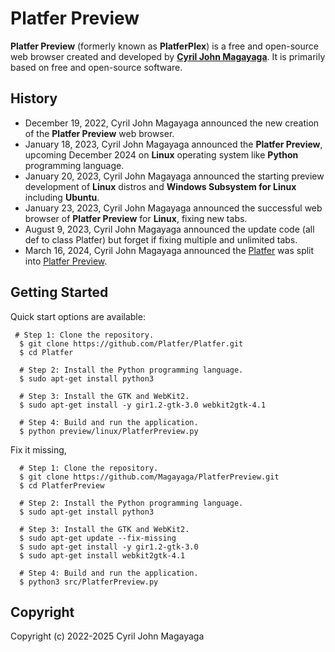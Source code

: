 # Platfer Preview
**Platfer Preview** (formerly known as **PlatferPlex**) is a free and open-source web browser created and developed by [**Cyril John Magayaga**](https://github.com/magayaga). It is primarily based on free and open-source software.

## History
* December 19, 2022, Cyril John Magayaga announced the new creation of the **Platfer Preview** web browser.
* January 18, 2023, Cyril John Magayaga announced the **Platfer Preview**, upcoming December 2024 on **Linux** operating system like **Python** programming language.
* January 20, 2023, Cyril John Magayaga announced the starting preview development of **Linux** distros and **Windows Subsystem for Linux** including **Ubuntu**.
* January 23, 2023, Cyril John Magayaga announced the successful web browser of **Platfer Preview** for **Linux**, fixing new tabs.
* August 9, 2023, Cyril John Magayaga announced the update code (all def to class Platfer) but forget if fixing multiple and unlimited tabs.
* March 16, 2024, Cyril John Magayaga announced the [Platfer](https://github.com/Platfer) was split into [Platfer Preview](https://github.com/Magayaga/PlatferPreview).

## Getting Started
Quick start options are available:

```shell
 # Step 1: Clone the repository.
  $ git clone https://github.com/Platfer/Platfer.git
  $ cd Platfer

  # Step 2: Install the Python programming language.
  $ sudo apt-get install python3
  
  # Step 3: Install the GTK and WebKit2.
  $ sudo apt-get install -y gir1.2-gtk-3.0 webkit2gtk-4.1
  
  # Step 4: Build and run the application.
  $ python preview/linux/PlatferPreview.py
```

Fix it missing,

```shell
  # Step 1: Clone the repository.
  $ git clone https://github.com/Magayaga/PlatferPreview.git
  $ cd PlatferPreview

  # Step 2: Install the Python programming language.
  $ sudo apt-get install python3
  
  # Step 3: Install the GTK and WebKit2.
  $ sudo apt-get update --fix-missing
  $ sudo apt-get install -y gir1.2-gtk-3.0
  $ sudo apt-get install webkit2gtk-4.1
  
  # Step 4: Build and run the application.
  $ python3 src/PlatferPreview.py
```

## Copyright
Copyright (c) 2022-2025 Cyril John Magayaga
